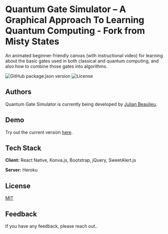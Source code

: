 
# Quantum Gate Simulator – A Graphical Approach To Learning Quantum Computing - Fork from Misty States

An animated beginner-friendly canvas (with instructional video) for learning about the basic gates used in both classical and quantum computing, and also how to combine those gates into algorithms.

![GitHub package.json version](https://img.shields.io/github/package-json/v/nathanschor/QBlocks)
![License](https://img.shields.io/github/license/nathanschor/QBlocks)


## Authors

Quantum Gate Simulator is currently being developed by [Julian Beaulieu](https://julianbeaulieu.com/).

## Demo

Try out the current version [here](https://quantumcurious.org/misty-states/index.html).


## Tech Stack

**Client:** React Native, Konva.js, Bootstrap, jQuery, SweetAlert.js

**Server:** Heroku


## License

[MIT](https://github.com/nathanschor/QBlocks/blob/main/LICENSE)


## Feedback

If you have any feedback, please reach out..
